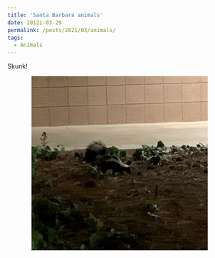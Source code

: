 ```yaml
---
title: 'Santa Barbara animals'
date: 20121-03-29
permalink: /posts/2021/03/animals/
tags:
  - Animals
---
```

Skunk!

<img src="/images/2021-06-29-20-45-01.png" style="display: block; margin: auto;"/><br>